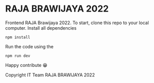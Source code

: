 <h1>RAJA BRAWIJAYA 2022</h1>

<p>Frontend RAJA Brawijaya 2022. To start, clone this repo to your local computer. Install all dependencies</p>

```
npm install
```

<p>Run the code using the</p>

```
npm run dev
```

<p>Happy contribute 😁</p>

<p>Copyright IT Team RAJA BRAWIJAYA 2022</p>
